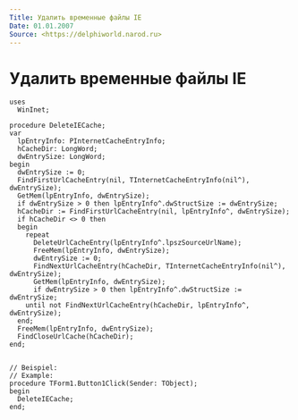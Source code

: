 ```yaml
---
Title: Удалить временные файлы IE
Date: 01.01.2007
Source: <https://delphiworld.narod.ru>
---
```



Удалить временные файлы IE
==========================

    uses 
      WinInet; 
     
    procedure DeleteIECache; 
    var 
      lpEntryInfo: PInternetCacheEntryInfo; 
      hCacheDir: LongWord; 
      dwEntrySize: LongWord; 
    begin 
      dwEntrySize := 0; 
      FindFirstUrlCacheEntry(nil, TInternetCacheEntryInfo(nil^), dwEntrySize); 
      GetMem(lpEntryInfo, dwEntrySize); 
      if dwEntrySize > 0 then lpEntryInfo^.dwStructSize := dwEntrySize; 
      hCacheDir := FindFirstUrlCacheEntry(nil, lpEntryInfo^, dwEntrySize); 
      if hCacheDir <> 0 then  
      begin 
        repeat 
          DeleteUrlCacheEntry(lpEntryInfo^.lpszSourceUrlName); 
          FreeMem(lpEntryInfo, dwEntrySize); 
          dwEntrySize := 0; 
          FindNextUrlCacheEntry(hCacheDir, TInternetCacheEntryInfo(nil^), dwEntrySize); 
          GetMem(lpEntryInfo, dwEntrySize); 
          if dwEntrySize > 0 then lpEntryInfo^.dwStructSize := dwEntrySize; 
        until not FindNextUrlCacheEntry(hCacheDir, lpEntryInfo^, dwEntrySize); 
      end; 
      FreeMem(lpEntryInfo, dwEntrySize); 
      FindCloseUrlCache(hCacheDir); 
    end; 
     
     
    // Beispiel: 
    // Example: 
    procedure TForm1.Button1Click(Sender: TObject); 
    begin 
      DeleteIECache; 
    end;

